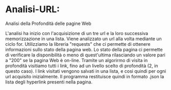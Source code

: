 # Analisi-URL:
Analisi della Profondità delle pagine Web

L'analisi ha inizio con l'acquisizione di un tre url e la loro successiva memorizzazione in una lista. 
Viene analizzato un url alla volta mediante un ciclo for.
Utilizziamo la libreria "requests" che ci permette di ottenere informazioni sullo stato della pagina web.
Lo stato della pagina ci permette di verificare la disponibilità o meno di quest'ultima rilasciando un valore pari a "200" se la pagina Web è on-line. 
Tramite un algorirmo di visita in profondità visitiamo tutti i link, fino ad un livello scelto di profondità (2, in questo caso).
I link visitati vengono salvati in una lista, e cosi quindi per ogni url acquisito inizialmente.
Il programma restituisce quindi in formato .json la lista degli hyperlink presenti nella pagina.
